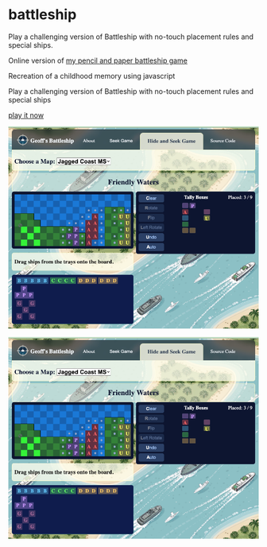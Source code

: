 # battleship
Play a challenging version of Battleship with no-touch placement rules and special ships.


Online version of [my pencil and paper battleship game](https://geoffburns.blogspot.com/2015/10/pencil-and-paper-battleships.html)


Recreation of a childhood memory using javascript

Play a challenging version of Battleship with no-touch placement rules and special ships

[play it now](https://geoffburns.github.io/battleship)

![screenshot of battleship game in placement mode](https://github.com/GeoffBurns/battleship/blob/main/landing/battleship-place.png "Placement Mode")

![screenshot of battleship game in hide and seek mode](https://github.com/GeoffBurns/battleship/blob/main/landing/battleship-place.png "Hide and Seek Mode")


